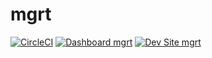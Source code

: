 # mgrt

[![CircleCI](https://circleci.com/gh/ashaal/mgrt.svg?style=shield)](https://circleci.com/gh/ashaal/mgrt)
[![Dashboard mgrt](https://img.shields.io/badge/dashboard-mgrt-yellow.svg)](https://dashboard.pantheon.io/sites/e6b961cf-1d74-44c6-bb9f-fb1ca37a302f#dev/code)
[![Dev Site mgrt](https://img.shields.io/badge/site-mgrt-blue.svg)](http://dev-mgrt.pantheonsite.io/)